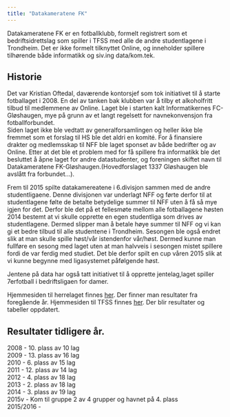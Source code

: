 ```yaml
---
title: "Datakameratene FK"
---
```


Datakameratene FK er en fotballklubb, formelt registrert som et bedriftsidrettslag som spiller i TFSS med alle de andre studentlagene i Trondheim. Det er ikke formelt tilknyttet Online, og inneholder spillere tilhørende både informatikk og siv.ing data/kom.tek.

## Historie

Det var Kristian Oftedal, daværende kontorsjef som tok initiativet til å starte fotballaget i 2008. En del av tanken bak klubben var å tilby et alkoholfritt tilbud til medlemmene av Online.  Laget ble i starten kalt Informatikernes FC-Gløshaugen, mye på grunn av et langt regelsett for navnekonvensjon fra fotballforbundet.  
Siden laget ikke ble vedtatt av generalforsamlingen og heller ikke ble fremmet som et forslag til HS ble det aldri en komité. For å finansiere drakter og medlemsskap til NFF ble laget sponset av både bedrifter og av Online. Etter at det ble et problem med for få spillere fra informatikk ble det besluttet å åpne laget for andre datastudenter, og foreningen skiftet navn til Datakameratene FK-Gløshaugen.(Hovedforslaget 1337 Gløshaugen ble avslått fra forbundet...).

Frem til 2015 spilte datakamereatene i 6.divisjon sammen med de andre studentligaene. Denne divisjonen var underlagt NFF og førte derfor til at studentlagene følte de betalte betydelige summer til NFF uten å få så mye igjen for det. Derfor ble det på et fellesmøte mellom alle fotballagene høsten 2014 bestemt at vi skulle opprette en egen studentliga som drives av studentlagene. Dermed slipper man å betale høye summer til NFF og vi kan gi et bedre tilbud til alle studentene i Trondheim. Sesongen ble også endret slik at man skulle spille høst/vår istendenfor vår/høst. Dermed kunne man fullføre en sesong med laget uten at man halvveis i sesongen mistet spillere fordi de var ferdig med studiet. Det ble derfor spilt en cup våren 2015 slik at vi kunne begynne med ligasystemet påfølgende høst.

Jentene på data har også tatt initiativet til å opprette jentelag,laget spiller 7erfotball i bedriftsligaen for damer.

Hjemmesiden til herrelaget finnes [her](http://datakameratene.com/). Der finner man resultater fra foregående år.
Hjemmesiden til TFSS finnes [her](http://tsff.no/). Der blir resultater og tabeller oppdatert.


## Resultater tidligere år.

2008 - 10. plass av 10 lag  
2009 - 13. plass av 16 lag  
2010 - 6. plass av 15 lag  
2011 - 12. plass av 14 lag  
2012 - 4. plass av 18 lag  
2013 - 2. plass av 18 lag   
2014 - 3. plass av 19 lag  
2015v - Kom til gruppe 2 av 4 grupper og havnet på 4. plass  
2015/2016 -